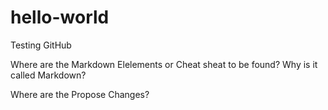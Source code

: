 # hello-world
Testing GitHub

Where are the Markdown Elelements or Cheat sheat to be found?
Why is it called Markdown?

Where are the Propose Changes?
